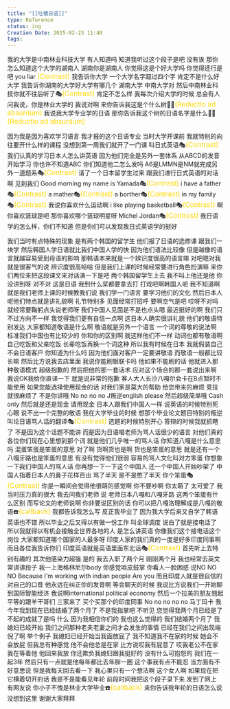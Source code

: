 ```yaml
---
title: "[[吐槽日语]]"
type: Reference
status: ing
Creation Date: 2025-02-23 11:40
tags: 
---
```

我的大学是中南林业科技大学
有人知道吗
知道我听过这个段子是吧
没有诶
那你怎么知道这个大学的湖南人
湖南你是湖南人
你觉得这是个好大学吗
你觉得还行是吧
you liar <font color=#FFD700 size=3>(Contrast)</font>
我告诉你大学
一个大学名字超过四个字
肯定不是什么好大学
我告诉你湖南的大学好大学有哪几个
湖南大学
中南大学对
然后中南林业科技你就不往后听了🎭<font color=#FFD700 size=3>(Contrast)</font>
肯定不怎么样
我每次介绍大学的时候
总会有人问我说，你是林业大学的
我说对啊
来你告诉我这是个什么树⛓️‍💥<font color=#FFD700 size=3>(Reductio ad absurdum)</font> 
我说我大学专业学的日语
那你告诉我这个树的日语名字是什么⛓️‍💥<font color=#FFD700 size=3>(Reductio ad absurdum)</font> 

因为我是因为喜欢学习语言
我才报的这个日语专业
当时大学开课前
我就特别的向往要开什么样的课程
没想到第一周我们就开了一门课
叫日式英语🎭<font color=#FFD700 size=3>(Contrast)</font>
我们认真的学习日本人怎么讲英语
因为他们完全是另外一套体系
从ABCD的发音开始学习
你也许不知道ABC
你们知道他二怎么发吗
A6是LMMN是NM就完成另外一道题系🎭<font color=#FFD700 size=3>(Contrast)</font>
请了一个日本留学生过来
跟我们进行日式英语的对话啊
见到我们
Good morning my name is Yamada🎭<font color=#FFD700 size=3>(Contrast)</font>
i have a father🎭<font color=#FFD700 size=3>(Contrast)</font>
a mather🎭<font color=#FFD700 size=3>(Contrast)</font>
a borther🎭<font color=#FFD700 size=3>(Contrast)</font>
in my family 🎭<font color=#FFD700 size=3>(Contrast)</font>
我说你喜欢什么运动啊
i like playing basketball🎭<font color=#FFD700 size=3>(Contrast)</font>
啊你喜欢篮球是吧
那你喜欢哪个篮球明星呀
Michel Jordan🎭<font color=#FFD700 size=3>(Contrast)</font>
我日语学的怎么样，你们不知道
但是你们可以发现我日式英语学的挺好

我们当时有点特殊的现象
是有两个韩国的留学生
他们报了日语的选修课
跟我们一块学
然后韩国人学日语就比我们中国人学的快
因为他们语法比较像
但是越像的语言就越容易受到母语的影响
那韩语本来就是一个辨识度很高的语言嘛
对吧嗯对我就是很客气的说
辨识度很高哈哈
但是我们上课的时候经常要进行角色扮演嘛
来你们两位来把这段课文来对话演一下是吧
两个韩国留学生上去
我不叫上他还是他
你没讲到呀
对不对
这是日语
我到什么奖都要拿去打
打戏吧啊韩国人呃
我不知道啊
就是我们老师上课的时候教我们说
我们学一门语言
要学习他们的文化
然后日本人呢他们特点就是讲礼貌啊
礼节特别多
见面经常打招呼
要啊空气是吧
哎呀不对吗
就经常要鞠躬点头说老师呀
我们中国人见面是不是也点头嗯
最近挺好的啊
我们只不过方向不一样
我觉得我们更有自信一点啊
这日本人确实很讲礼貌
他们的敬语特别发达
大家都知道敬语是什么啊
敬语就是另外一个语言
一个词的尊敬的说法啊
标准我们中国也有比较少的
你和你的区别啊
就这样他们不一样
动词也都有敬语啊
自己吃饭和父亲吃饭
长辈吃饭再换一个词这种
所以我有时候在日本
我就假装自己不会日语客户
你知道为什么吗
因为他们面对客户一定要讲敬语
而敬语一般都比较长嘛
然后比方说我去店里面
我说你能刷银联卡吗
他如果不能刷的话
他就进入那种敬语模式
超级抱歉的
然后把他的那一套话术
应对这个场合的那一套说出来啊
我说OK我给你直译一下
就是说非常的抱歉
客人大人长沙八嘎尔会卡在B点暂时不能使用
如果您能选择使用现金的话
对我们家是莫大的帮助
给您带来的麻烦
竞技就很麻烦了
不是你讲哦
No no no no
J叛逆english please
然后超级简单哦
Cash only
然后就是还是现金
请用现金
日本人跟我们中国人一样
说英语的时候特别死心眼
说不出一个完整的敬语
我在大学毕业的时候
想那个毕业论文题目特别的叛逆
叫论日语骂人话的翻译🎭<font color=#FFD700 size=3>(Contrast)</font>
选题的时候特别开心
答辩的时候我就抓瞎了
不是因为这个话题不能讲
而是因为日语唱老师为骂人话很少的语言
对他们真的各位你们现在心里想到那个词
就是他们几乎唯一的骂人话
你知道八嘎是什么意思吗
混蛋笨蛋是笨蛋的意思
对了啊
货啊货也是啊
货也是笨蛋的意思
就是还有一个八嘎牙路也是笨蛋的意思
有没有觉得他们很弱
容易的骂人文化叫对方笨蛋
你想象一下我们中国人的骂人话
你再想一下一下这个中国人
还一个中国人开始吵架了
中国人指着日本人的鼻子花样百出
骂了半天
是不是憋了半天
你个笨蛋🎭<font color=#FFD700 size=3>(Contrast)</font>
你是一瞬间会觉得他很萌的感觉啊
你不要吵啊
你太萌了
太可爱了
我当时压力真的很大
我去问我们老师
说
老师日本八嘎和八嘎牙路
这两个笨蛋有什么区别
而写论文的老师说啊
你非要说区别的话
你可以把八嘎洛理解成是八嘎的敬语☎️<font color=#FFD700 size=3>(callback)</font>
我都告诉我怎么写
反正我毕业了
因为我大学后来又自学了韩语
英语也不错
所以毕业之后又得以有做一份工作
叫全球调度
说白了就是接电话了
所以我就得以有机会接触全世界各地的人
是怎么讲英语
你像我们这个接电话这个岗位
大家都知道哪个国家的人最多呀
印度人家的我们真的一度是好多印度同事啊
而且各位我告诉你们
印度英语就是英语里面东北话🎭<font color=#FFD700 size=3>(Contrast)</font>
首先听上去特别有趣的
其次他感染力超强
是的
我去入职了两个月
刚刚两个月
我也经常去英文
常讲讲段子
我一上海格林尼尔body
你感觉哈皮鼓掌
你看人一脸困惑
说NO NO NO
Because
I'm working with indian people
Are you
而且印度人就是很自信的对自己的口音
他永远在纠正你的发音啊
等会聊天的时候
我说比方说我们一开始聊到国际智能经济
我说啊international political economy
然后一个拉美的朋友翘起平等的跟羊干哥们
三家来了
买个买那个的印度同事
No no no no no
马丁玛卡
我今年我到现在已经结婚了两个月了
不是我指掌吧
不听见
您觉得我两个月已经是了不起的成就了是吗
什么
因为我相信你们的
我也这么觉得的
我们结婚两个月了
我媳妇已经开始
我们之间那种老夫老妻之间才会发生的事情
已经在我们之间出现端倪了啊
举个例子
我媳妇已经开始当我面放屁了
我不知道我不在家的时候
她会不会放屁
但我总有种感觉
他不会他总是在家
比方说哎我有屁意了
哎我老公不在家
我在等着他
他回来我放
你还欺负我媳妇跟我挺好的
没有什么可抱怨的
我们在一起3年
然后只有一点就是他每年都比去年胖一圈
这个事我有点不能忍
当方面有不好意思说
但是我每天回去看一下
我心里只有一个想法啊
这个女人啊
如果现在把它横着切开的话
我是不是能看见年轮
前段时间我把这个段子录下来
发到了网上
有网友说
你小子不愧是林业大学毕业☎️<font color=#FFD700 size=3>(callback)</font>
来你告诉我年轮的日语怎么说
没想到这里
谢谢大家拜拜
